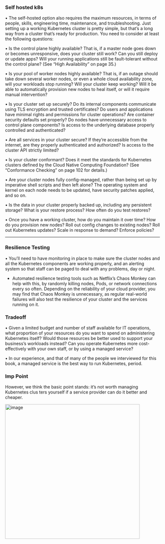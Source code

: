 ### Self hosted k8s

• The self-hosted option also requires the maximum resources, in terms of people,
skills, engineering time, maintenance, and troubleshooting. Just setting up a working
Kubernetes cluster is pretty simple, but that’s a long way from a cluster that’s ready for
production. You need to consider at least the following questions:

• Is the control plane highly available? That is, if a master node goes down or
becomes unresponsive, does your cluster still work? Can you still deploy or
update apps? Will your running applications still be fault-tolerant without the
control plane? (See “High Availability” on page 35.)

• Is your pool of worker nodes highly available? That is, if an outage should take
down several worker nodes, or even a whole cloud availability zone, will your
workloads stop running? Will your cluster keep working? Will it be able to automatically
provision new nodes to heal itself, or will it require manual intervention?

• Is your cluster set up securely? Do its internal components communicate using
TLS encryption and trusted certificates? Do users and applications have minimal
rights and permissions for cluster operations? Are container security defaults set
properly? Do nodes have unnecessary access to control plane components?
Is access to the underlying database properly controlled and authenticated?

• Are all services in your cluster secure? If they’re accessible from the internet, are
they properly authenticated and authorized? Is access to the cluster API strictly
limited?

• Is your cluster conformant? Does it meet the standards for Kubernetes clusters
defined by the Cloud Native Computing Foundation? (See “Conformance Checking”
on page 102 for details.)

• Are your cluster nodes fully config-managed, rather than being set up by imperative
shell scripts and then left alone? The operating system and kernel on each
node needs to be updated, have security patches applied, and so on.

• Is the data in your cluster properly backed up, including any persistent storage?
What is your restore process? How often do you test restores?

• Once you have a working cluster, how do you maintain it over time? How do you
provision new nodes? Roll out config changes to existing nodes? Roll out Kubernetes
updates? Scale in response to demand? Enforce policies?

----------------------------------------------------------------------------------------

### Resilience Testing

• You’ll need to have monitoring in place to make sure the cluster nodes and all the
Kubernetes components are working properly, and an alerting system so that staff can
be paged to deal with any problems, day or night.

* Automated resilience testing tools such as Netflix’s Chaos Monkey can help with this,
by randomly killing nodes, Pods, or network connections every so often. Depending
on the reliability of your cloud provider, you may find that Chaos Monkey is unnecessary,
as regular real-world failures will also test the resilience of your cluster and the
services running on it.

### Tradeoff

• Given a limited budget and number of staff available for IT operations,
what proportion of your resources do you want to spend on
administering Kubernetes itself? Would those resources be better
used to support your business’s workloads instead? Can you operate
Kubernetes more cost-effectively with your own staff, or by
using a managed service?

• In our experience, and that of many of the people we interviewed
for this book, a managed service is the best way to run Kubernetes,
period.

### Imp Point
However, we think the basic point stands: it’s not worth managing Kubernetes clus
ters yourself if a service provider can do it better and cheaper.

<img width="438" alt="image" src="https://github.com/psahni/aws_saa_prep/assets/84832/11a28bdc-869f-4f93-87d3-a9811f66d437">

